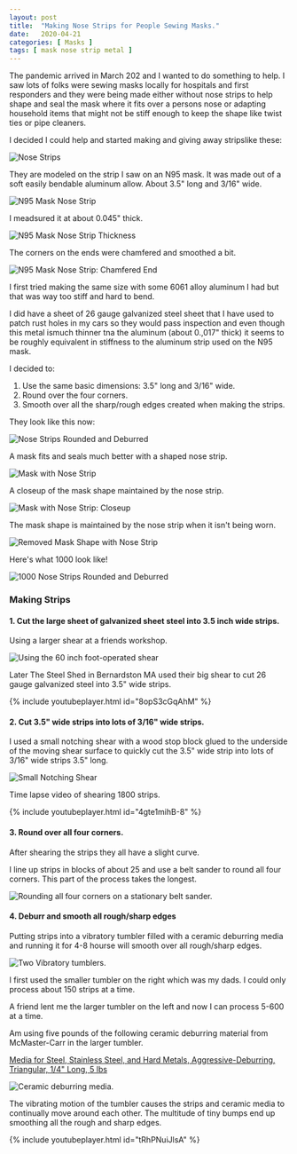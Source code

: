 ```yaml
---
layout: post
title:  "Making Nose Strips for People Sewing Masks."
date:   2020-04-21
categories: [ Masks ]
tags: [ mask nose strip metal ]
---
```


The pandemic arrived in March 202 and I wanted to do something to help. I saw lots of folks were sewing masks locally for hospitals and first responders and they were being made either without nose strips to help shape and seal the mask where it fits over a persons nose or adapting household items that might not be stiff enough to keep the shape like twist ties or pipe cleaners.

I decided I could help and started making and giving away stripslike these:

![Nose Strips]({{site.url}}/assets/images/masks/nose-strips-00.jpg)

They are modeled on the strip I saw on an N95 mask. It was made out of a soft easily bendable aluminum allow. About 3.5" long and 3/16" wide.

![N95 Mask Nose Strip]({{site.url}}/assets/images/masks/n95-mask-01.jpg)

I meadsured it at about 0.045" thick.

![N95 Mask Nose Strip Thickness]({{site.url}}/assets/images/masks/n95-mask-02.jpg)

The corners on the ends were chamfered and smoothed a bit.

![N95 Mask Nose Strip: Chamfered End]({{site.url}}/assets/images/masks/n95-mask-03.jpg)

I first tried making the same size with some 6061 alloy aluminum I had but that was way too stiff and hard to bend.

I did have a sheet of 26 gauge galvanized steel sheet that I have used to patch rust holes in my cars so they would pass inspection and even though this metal ismuch thinner tna the aluminum (about 0.,017" thick) it seems to be roughly equivalent in stiffness to the aluminum strip used on the N95 mask.

I decided to:

1. Use the same basic dimensions: 3.5" long and 3/16" wide.
2. Round over the four corners.
3. Smooth over all the sharp/rough edges created when making the strips.

They look like this now:

![Nose Strips Rounded and Deburred]({{site.url}}/assets/images/masks/nose-strips-02.jpg)

A mask fits and seals much better with a shaped nose strip.

![Mask with Nose Strip]({{site.url}}/assets/images/masks/mask-00.jpg)

A closeup of the mask shape maintained by the nose strip.

![Mask with Nose Strip: Closeup]({{site.url}}/assets/images/masks/mask-01.jpg)

The mask shape is maintained by the nose strip when it isn't being worn.

![Removed Mask Shape with Nose Strip]({{site.url}}/assets/images/masks/mask-02.jpg)


Here's what 1000 look like!

![1000 Nose Strips Rounded and Deburred]({{site.url}}/assets/images/masks/nose-strips-1000-03.jpg)


### Making Strips


#### 1. Cut the large sheet of galvanized sheet steel into 3.5 inch wide strips.

Using a larger shear at a friends workshop.

![Using the 60 inch foot-operated shear]({{site.url}}/assets/images/masks/shearing-sheet-steel-into-3.5-inch-strips.jpg)

Later The Steel Shed in Bernardston MA used their big shear to cut 26 gauge galvanized steel into 3.5" wide strips.

{% include youtubeplayer.html id="8opS3cGqAhM" %}


#### 2. Cut 3.5" wide strips into lots of 3/16" wide strips.

I used a small notching shear with a wood stop block glued to the underside of the moving shear surface to quickly cut the 3.5" wide strip into lots of 3/16" wide strips 3.5" long.

![Small Notching Shear]({{site.url}}/assets/images/masks/small-notching-shear-00.jpg)

Time lapse video of shearing 1800 strips.

{% include youtubeplayer.html id="4gte1mihB-8" %}

#### 3. Round over all four corners.

After shearing the strips they all have a slight curve.

I line up strips in blocks of about 25 and use a belt sander to round all four corners. This part of the process takes the longest.

![Rounding all four corners on a stationary belt sander.]({{site.url}}/assets/images/masks/round-four-corners-00.jpg)


#### 4. Deburr and smooth all rough/sharp edges

Putting strips into a  vibratory tumbler filled with a ceramic deburring media and running it for 4-8 hourse will smooth over all rough/sharp edges.

![Two Vibratory tumblers.]({{site.url}}/assets/images/masks/vibratory-tumbler-00.jpg)

I first used the smaller tumbler on the right which was my dads. I could only process about 150 strips at a time.

A friend lent me the larger tumbler on the left and now I can process 5-600 at a time.

Am using five pounds of the following ceramic deburring material from McMaster-Carr in the larger tumbler.

[Media for Steel, Stainless Steel, and Hard Metals, Aggressive-Deburring, Triangular, 1/4" Long, 5 lbs](https://www.mcmaster.com/4918A171)

![Ceramic deburring media.]({{site.url}}/assets/images/masks/ceramic-deburring-media.jpg)

The vibrating motion of the tumbler causes the strips and ceramic media to continually move around each other. The multitude of tiny bumps end up smoothing all the rough and sharp edges.

{% include youtubeplayer.html id="tRhPNuiJlsA" %}
